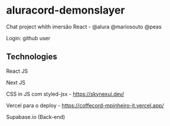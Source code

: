 # aluracord-demonslayer
Chat project whith imersão React - @alura @mariosouto @peas

Login: github user

## Technologies
React JS

Next JS

CSS in JS com styled-jsx - https://skynexui.dev/

Vercel para o deploy - https://coffecord-mpinheiro-it.vercel.app/

Supabase.io (Back-end)
